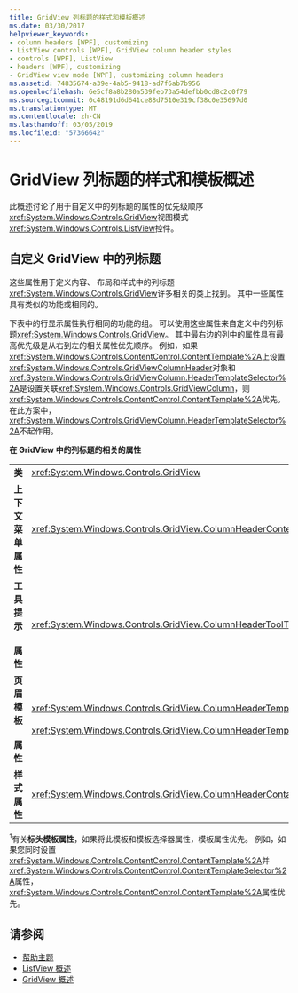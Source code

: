 ```yaml
---
title: GridView 列标题的样式和模板概述
ms.date: 03/30/2017
helpviewer_keywords:
- column headers [WPF], customizing
- ListView controls [WPF], GridView column header styles
- controls [WPF], ListView
- headers [WPF], customizing
- GridView view mode [WPF], customizing column headers
ms.assetid: 74835674-a39e-4ab5-9418-ad7f6ab7b956
ms.openlocfilehash: 6e5cf8a8b280a539feb73a54defbb0cd8c2c0f79
ms.sourcegitcommit: 0c48191d6d641ce88d7510e319cf38c0e35697d0
ms.translationtype: MT
ms.contentlocale: zh-CN
ms.lasthandoff: 03/05/2019
ms.locfileid: "57366642"
---
```

# <a name="gridview-column-header-styles-and-templates-overview"></a>GridView 列标题的样式和模板概述
此概述讨论了用于自定义中的列标题的属性的优先级顺序<xref:System.Windows.Controls.GridView>视图模式<xref:System.Windows.Controls.ListView>控件。  
  
## <a name="customizing-a-column-header-in-a-gridview"></a>自定义 GridView 中的列标题  
 这些属性用于定义内容、 布局和样式中的列标题<xref:System.Windows.Controls.GridView>许多相关的类上找到。 其中一些属性具有类似的功能或相同的。  
  
 下表中的行显示属性执行相同的功能的组。 可以使用这些属性来自定义中的列标题<xref:System.Windows.Controls.GridView>。 其中最右边的列中的属性具有最高优先级是从右到左的相关属性优先顺序。 例如，如果<xref:System.Windows.Controls.ContentControl.ContentTemplate%2A>上设置<xref:System.Windows.Controls.GridViewColumnHeader>对象和<xref:System.Windows.Controls.GridViewColumn.HeaderTemplateSelector%2A>是设置关联<xref:System.Windows.Controls.GridViewColumn>，则<xref:System.Windows.Controls.ContentControl.ContentTemplate%2A>优先。 在此方案中，<xref:System.Windows.Controls.GridViewColumn.HeaderTemplateSelector%2A>不起作用。  
  
 **在 GridView 中的列标题的相关的属性**  
  
|||||  
|-|-|-|-|  
|**类**|<xref:System.Windows.Controls.GridView>|<xref:System.Windows.Controls.GridViewColumn>|<xref:System.Windows.Controls.GridViewColumnHeader>|  
|**上下文菜单属性**|<xref:System.Windows.Controls.GridView.ColumnHeaderContextMenu%2A>|不适用|<xref:System.Windows.FrameworkElement.ContextMenu%2A>|  
|**工具提示**<br /><br /> **属性**|<xref:System.Windows.Controls.GridView.ColumnHeaderToolTip%2A>|不适用|<xref:System.Windows.FrameworkElement.ToolTip%2A>|  
|**页眉模板**<br /><br /> **属性**|<xref:System.Windows.Controls.GridView.ColumnHeaderTemplate%2A> <sup>1</sup>/<br /><br /> <xref:System.Windows.Controls.GridView.ColumnHeaderTemplateSelector%2A>|<xref:System.Windows.Controls.GridViewColumn.HeaderTemplate%2A> <sup>1</sup>/<br /><br /> <xref:System.Windows.Controls.GridViewColumn.HeaderTemplateSelector%2A>|<xref:System.Windows.Controls.ContentControl.ContentTemplate%2A> <sup>1</sup>/<br /><br /> <xref:System.Windows.Controls.ContentControl.ContentTemplateSelector%2A>|  
|**样式属性**|<xref:System.Windows.Controls.GridView.ColumnHeaderContainerStyle%2A>|<xref:System.Windows.Controls.GridViewColumn.HeaderContainerStyle%2A>|<xref:System.Windows.FrameworkElement.Style%2A>|  
  
 <sup>1</sup>有关**标头模板属性**，如果将此模板和模板选择器属性，模板属性优先。 例如，如果您同时设置<xref:System.Windows.Controls.ContentControl.ContentTemplate%2A>并<xref:System.Windows.Controls.ContentControl.ContentTemplateSelector%2A>属性，<xref:System.Windows.Controls.ContentControl.ContentTemplate%2A>属性优先。  
  
## <a name="see-also"></a>请参阅
- [帮助主题](listview-how-to-topics.md)
- [ListView 概述](listview-overview.md)
- [GridView 概述](gridview-overview.md)

